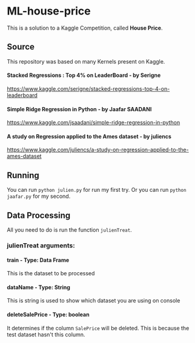 # ML-house-price

This is a solution to a Kaggle Competition, called **House Price**.

## Source
This repository was based on many Kernels present on Kaggle.
#### Stacked Regressions : Top 4% on LeaderBoard - by Serigne
https://www.kaggle.com/serigne/stacked-regressions-top-4-on-leaderboard
#### Simple Ridge Regression in Python - by Jaafar SAADANI
https://www.kaggle.com/jsaadani/simple-ridge-regression-in-python
#### A study on Regression applied to the Ames dataset - by juliencs
https://www.kaggle.com/juliencs/a-study-on-regression-applied-to-the-ames-dataset

## Running
You can run `python julien.py` for run my first try. Or you can run `python jaafar.py` for my second.

## Data Processing
All you need to do is run the function `julienTreat`.

### julienTreat arguments:
#### train - Type: Data Frame
This is the dataset to be processed
#### dataName - Type: String
This is string is used to show which dataset you are using on console
#### deleteSalePrice - Type: boolean
It determines if the column `SalePrice` will be deleted. This is because the test dataset hasn't this column.
